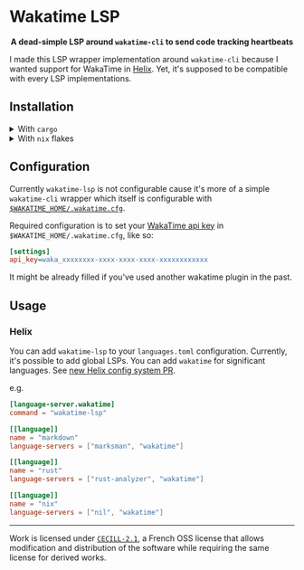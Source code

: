 # Wakatime LSP

<p align="center"><strong>
A dead-simple LSP around <code>wakatime-cli</code> to send code tracking heartbeats
</strong></p>


I made this LSP wrapper implementation around `wakatime-cli` because I wanted support for WakaTime in [Helix](https://github.com/helix-editor/helix). Yet, it's supposed to be compatible with every LSP implementations.

## Installation

<details>
  <summary>With <code>cargo</code></summary>

Install from repository with cargo:

```sh
cargo install --git https://github.com/mrnossiom/wakatime-lsp
```

While `wakatime-lsp` seems to work fine for my use case right now, I don't want to publish on `crates.io` rightaway.

You will also need `wakatime-cli` in path which you can download:

- With you prefered package manager at [`wakatime` repology](https://repology.org/project/wakatime/versions) or [`wakatime-cli` repology](https://repology.org/project/wakatime-cli/versions)
- or from [WakaTime repository artefacts](https://github.com/wakatime/wakatime-cli/releases/latest)

</details>

<details>
  <summary>With <code>nix</code> flakes</summary>

A `flake.nix` is available which means that you can use `github:mrnossiom/wakatime-lsp` as a flake identifier, so you can.

- import this repository in your flake inputs

  ```nix
  {
    wakatime-lsp.url = "github:mrnossiom/wakatime-lsp";
    wakatime-lsp.inputs.nixpkgs.follows = "nixpkgs";
  }
  ```

  Add the package to your [NixOS](https://nixos.org/) or [Home Manager](https://github.com/nix-community/home-manager) packages depending on your installation.

- use with `nix shell`/`nix run` for temporary testing

  e.g. `nix shell github:mrnossiom/wakatime-lsp`

- use with `nix profile` for imperative installation

  e.g. `nix shell github:mrnossiom/wakatime-lsp`

Package is reachable under `packages.${system}.default` or `packages.${system}.wakatime-lsp`.

</details>

## Configuration

Currently `wakatime-lsp` is not configurable cause it's more of a simple `wakatime-cli` wrapper which itself is configurable with [`$WAKATIME_HOME/.wakatime.cfg`](https://github.com/wakatime/wakatime-cli/blob/develop/USAGE.md#ini-config-file).

Required configuration is to set your [WakaTime api key](https://wakatime.com/settings/api-key) in `$WAKATIME_HOME/.wakatime.cfg`, like so:

```ini
[settings]
api_key=waka_xxxxxxxx-xxxx-xxxx-xxxx-xxxxxxxxxxxx
```

It might be already filled if you've used another wakatime plugin in the past.

## Usage

### Helix

You can add `wakatime-lsp` to your `languages.toml` configuration. Currently, it's possible to add global LSPs. You can add `wakatime` for significant languages. See [new Helix config system PR](https://github.com/helix-editor/helix/pull/9318).

e.g.

```toml
[language-server.wakatime]
command = "wakatime-lsp"

[[language]]
name = "markdown"
language-servers = ["marksman", "wakatime"]

[[language]]
name = "rust"
language-servers = ["rust-analyzer", "wakatime"]

[[language]]
name = "nix"
language-servers = ["nil", "wakatime"]
```

---

Work is licensed under [`CECILL-2.1`](https://choosealicense.com/licenses/cecill-2.1/), a French OSS license that allows modification and distribution of the software while requiring the same license for derived works.
